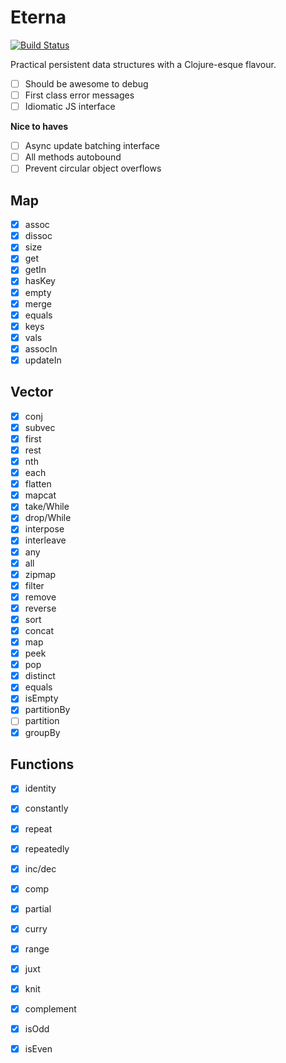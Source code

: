 Eterna
======

[![Build Status](https://travis-ci.org/danprince/aeterna.svg?branch=master)](https://travis-ci.org/danprince/aeterna)

Practical persistent data structures with a Clojure-esque flavour.

 - [ ] Should be awesome to debug
 - [ ] First class error messages
 - [ ] Idiomatic JS interface

__Nice to haves__
- [ ] Async update batching interface
- [ ] All methods autobound
- [ ] Prevent circular object overflows

## Map
 - [x] assoc
 - [x] dissoc
 - [x] size
 - [x] get
 - [x] getIn
 - [x] hasKey
 - [x] empty
 - [x] merge
 - [x] equals
 - [x] keys
 - [x] vals
 - [x] assocIn
 - [x] updateIn

## Vector
 - [x] conj
 - [x] subvec
 - [x] first
 - [x] rest
 - [x] nth
 - [x] each
 - [x] flatten
 - [x] mapcat
 - [x] take/While
 - [x] drop/While
 - [x] interpose
 - [x] interleave
 - [x] any
 - [x] all
 - [x] zipmap
 - [x] filter
 - [x] remove
 - [x] reverse
 - [x] sort
 - [x] concat
 - [x] map
 - [x] peek
 - [x] pop
 - [x] distinct
 - [x] equals
 - [x] isEmpty
 - [x] partitionBy
 - [ ] partition
 - [x] groupBy

## Functions
 - [x] identity
 - [x] constantly
 - [x] repeat
 - [x] repeatedly
 - [x] inc/dec
 - [x] comp
 - [x] partial
 - [x] curry
 - [x] range
 - [x] juxt
 - [x] knit
 - [x] complement
 - [x] isOdd
 - [x] isEven

